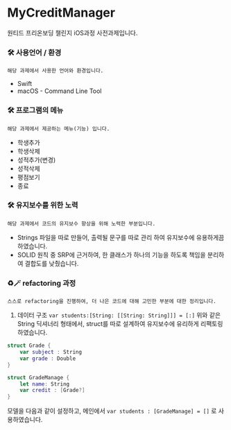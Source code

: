 # MyCreditManager
원티드 프리온보딩 챌린지 iOS과정 사전과제입니다.

### 🛠 사용언어 / 환경
```
해당 과제에서 사용한 언어와 환경입니다.
```
- Swift
- macOS - Command Line Tool

### 🛠 프로그램의 메뉴 
```
해당 과제에서 제공하는 메뉴(기능) 입니다.
```
- 학생추가
- 학생삭제
- 성적추가(변경)
- 성적삭제
- 평점보기
- 종료

### 🛠 유지보수를 위한 노력 
```
해당 과제에서 코드의 유지보수 향상을 위해 노력한 부분입니다.
```
- Strings 파일을 따로 만들어, 출력될 문구를 따로 관리 하여 유지보수에 유용하게끔 하였습니다.
- SOLID 원칙 중 SRP에 근거하여, 한 클래스가 하나의 기능을 하도록 책임을 분리하여 결합도를 낮췄습니다.

### ♻🪄 refactoring 과정
```
스스로 refactoring을 진행하여, 더 나은 코드에 대해 고민한 부분에 대한 정리입니다.
```
1. 데이터 구조
`var students:[String: [[String: String]]] = [:]` 
위와 같은 String 딕셔너리 형태에서, struct를 따로 설계하여 유지보수에 유리하게 리팩토링하였습니다.
```swift
struct Grade {
    var subject : String
    var grade : Double
}

struct GradeManage {
    let name: String
    var credit : [Grade?]
}
```
모델을 다음과 같이 설정하고, 메인에서  `var students : [GradeManage] = []` 로 사용하였습니다.
